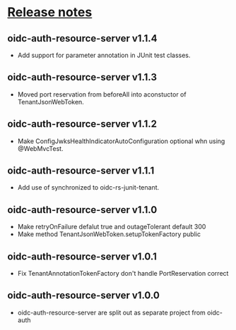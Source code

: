 # [Release notes](https://github.com/entur/oidc-auth-client)

## oidc-auth-resource-server v1.1.4
* Add support for parameter annotation in JUnit test classes.

## oidc-auth-resource-server v1.1.3
* Moved port reservation from beforeAll into aconstuctor of TenantJsonWebToken.

## oidc-auth-resource-server v1.1.2
* Make ConfigJwksHealthIndicatorAutoConfiguration optional whn using @WebMvcTest.

## oidc-auth-resource-server v1.1.1
* Add use of synchronized to oidc-rs-junit-tenant.

## oidc-auth-resource-server v1.1.0
* Make retryOnFailure defalut true and outageTolerant default 300
* Make method TenantJsonWebToken.setupTokenFactory public

## oidc-auth-resource-server v1.0.1
* Fix TenantAnnotationTokenFactory don't handle PortReservation correct

## oidc-auth-resource-server v1.0.0
 * oidc-auth-resource-server are split out as separate project from oidc-auth